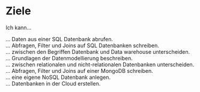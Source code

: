 # Ziele

Ich kann...

... Daten aus einer SQL Datenbank abrufen.<br>
... Abfragen, Filter und Joins auf SQL Datenbanken schreiben.<br>
... zwischen den Begriffen Datenbank und Data warehouse unterscheiden.<br>
... Grundlagen der Datenmodellierung beschreiben.<br>
... zwischen relationalen und nicht-relationalen Datenbanken unterscheiden.<br>
... Abfragen, Filter und Joins auf einer MongoDB schreiben.<br>
... eine eigene NoSQL Datenbank anlegen.<br>
... Datenbanken in der Cloud erstellen.<br>